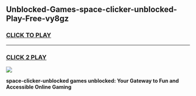 
## Unblocked-Games-space-clicker-unblocked-Play-Free-vy8gz
<h3>
<a href="https://premium76.site?title=space-clicker-unblocked&ref=12A">CLICK TO PLAY</a></h3>
<hr>

<h3>
<a href="https://premium76.site?title=space-clicker-unblocked&ref=12A">CLICK 2 PLAY</a>
  
</h3>

<a href="https://premium76.site?title=space-clicker-unblocked&ref=12A"><img src="https://clearcache.store/games.png"></a>


**space-clicker-unblocked games unblocked: Your Gateway to Fun and Accessible Online Gaming**
